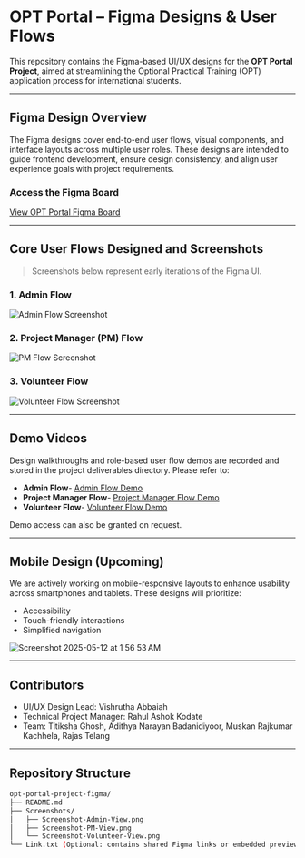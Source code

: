 # OPT Portal – Figma Designs & User Flows

This repository contains the Figma-based UI/UX designs for the **OPT Portal Project**, aimed at streamlining the Optional Practical Training (OPT) application process for international students.

---

## Figma Design Overview

The Figma designs cover end-to-end user flows, visual components, and interface layouts across multiple user roles. These designs are intended to guide frontend development, ensure design consistency, and align user experience goals with project requirements.

### Access the Figma Board  
[View OPT Portal Figma Board](https://www.figma.com/design/2vUCCEvZ9tZKx6JQTHRNPb/OPT-Portal-second-phase?node-id=0-1&p=f&t=SI9NAMUOy2QyVEaB-0)

---

## Core User Flows Designed and Screenshots

> Screenshots below represent early iterations of the Figma UI.
### 1. **Admin Flow**
![Admin Flow Screenshot](https://github.com/user-attachments/assets/861a692d-7034-4b28-9e85-d2617e812bd6)

### 2. **Project Manager (PM) Flow**
![PM Flow Screenshot](https://github.com/user-attachments/assets/096f8540-4917-44ae-a2d4-bddad8eec5e0)

### 3. **Volunteer Flow**
![Volunteer Flow Screenshot](https://github.com/user-attachments/assets/29184d02-54ce-4d44-9e8f-a50e41c9811b)

---

## Demo Videos

Design walkthroughs and role-based user flow demos are recorded and stored in the project deliverables directory. Please refer to:

- **Admin Flow**- [Admin Flow Demo](https://drive.google.com/file/d/1_MOnrhJaH23Rta0kozajPiOCqHEnImG-/view?usp=sharing)
- **Project Manager Flow**- [Project Manager Flow Demo](https://drive.google.com/file/d/1m4BJ2msOKCnbVT7vj63aMrorGUgc0a4E/view?usp=sharing)
- **Volunteer Flow**- [Volunteer Flow Demo](https://drive.google.com/file/d/1hwRNVbdTGhA2rimgZV3DZmCUIXRZPSv8/view?usp=sharing)

Demo access can also be granted on request.

---

## Mobile Design (Upcoming)

We are actively working on mobile-responsive layouts to enhance usability across smartphones and tablets. These designs will prioritize:

- Accessibility
- Touch-friendly interactions
- Simplified navigation

![Screenshot 2025-05-12 at 1 56 53 AM](https://github.com/user-attachments/assets/833529cb-0763-4813-a2d5-e79f4e431007)

---

## Contributors

- UI/UX Design Lead: Vishrutha Abbaiah  
- Technical Project Manager: Rahul Ashok Kodate
- Team: Titiksha Ghosh, Adithya Narayan Badanidiyoor, Muskan Rajkumar Kachhela, Rajas Telang


---

## Repository Structure

```bash
opt-portal-project-figma/
├── README.md
├── Screenshots/
│   ├── Screenshot-Admin-View.png
│   ├── Screenshot-PM-View.png
│   └── Screenshot-Volunteer-View.png
└── Link.txt (Optional: contains shared Figma links or embedded previews)
